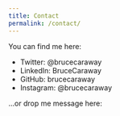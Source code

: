 ```yaml
---
title: Contact
permalink: /contact/
---
```

You can find me here:  

- Twitter: @brucecaraway  
- LinkedIn: BruceCaraway  
- GitHub: brucecaraway  
- Instagram: @brucecaraway  
 
...or drop me message here:  

<script type="text/javascript" src="http://form.jotform.us/jsform/51647920752156"></script>
